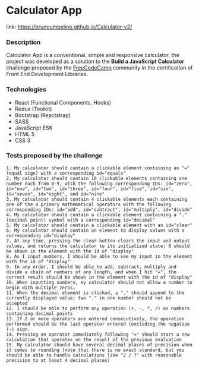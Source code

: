 # Calculator App
link: https://brunoumbelino.github.io/Calculator-v2/

### Description
Calculator App is a conventional, simple and responsive calculator, the project was developed as a solution to the **Build a JavaScript Calculator** challenge proposed by the [FreeCodeCamp](https://www.freecodecamp.org/) community in the certification of Front End Development Libraries. 

### Technologies
- React (Functional Components, Hooks)
- Redux (Toolkit)
- Bootstrap (Reactstrap)
- SASS
- JavaScript ES6
- HTML 5
- CSS 3

### Tests proposed by the challenge
    1. My calculator should contain a clickable element containing an "=" (equal sign) with a corresponding id="equals"
    2. My calculator should contain 10 clickable elements containing one number each from 0-9, with the following corresponding IDs: id="zero", id="one", id="two", id="three", id="four", id="five", id="six", id="seven", id="eight", and id="nine"
    3. My calculator should contain 4 clickable elements each containing one of the 4 primary mathematical operators with the following corresponding IDs: id="add", id="subtract", id="multiply", id="divide"
    4. My calculator should contain a clickable element containing a "." (decimal point) symbol with a corresponding id="decimal"
    5. My calculator should contain a clickable element with an id="clear"
    6. My calculator should contain an element to display values with a corresponding id="display"
    7. At any time, pressing the clear button clears the input and output values, and returns the calculator to its initialized state; 0 should be shown in the element with the id of "display"
    8. As I input numbers, I should be able to see my input in the element with the id of "display"
    9. In any order, I should be able to add, subtract, multiply and divide a chain of numbers of any length, and when I hit "=", the correct result should be shown in the element with the id of "display"
    10. When inputting numbers, my calculator should not allow a number to begin with multiple zeros.
    11. When the decimal element is clicked, a "." should append to the currently displayed value; two "." in one number should not be accepted
    12. I should be able to perform any operation (+, -, *, /) on numbers containing decimal points
    13. If 2 or more operators are entered consecutively, the operation performed should be the last operator entered (excluding the negative (-) sign.
    14. Pressing an operator immediately following "=" should start a new calculation that operates on the result of the previous evaluation
    15. My calculator should have several decimal places of precision when it comes to rounding (note that there is no exact standard, but you should be able to handle calculations like "2 / 7" with reasonable precision to at least 4 decimal places)
